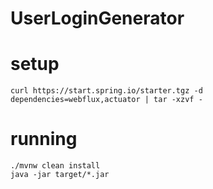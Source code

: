 # UserLoginGenerator

# setup

    curl https://start.spring.io/starter.tgz -d dependencies=webflux,actuator | tar -xzvf -

# running

    ./mvnw clean install
    java -jar target/*.jar